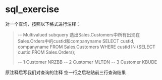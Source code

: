 # sql_exercise
对一个查询，按照以下格式进行注释：  
> -- Multivalued subquery 选出Sales.Customers中所有出现在Sales.Orders中的custid和companyname
> SELECT custid, companyname
> FROM Sales.Customers
> WHERE custid IN (SELECT custid FROM Sales.Orders);
>
> -- 1 Customer NRZBB
> -- 2 Customer MLTDN
> -- 3 Customer KBUDE

原注释后写我们对查询的注释
空一行之后粘贴前三行查询结果
